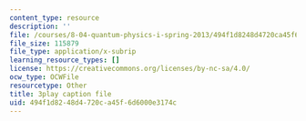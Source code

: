 ```yaml
---
content_type: resource
description: ''
file: /courses/8-04-quantum-physics-i-spring-2013/494f1d8248d4720ca45f6d6000e3174c_VSqpYPgxcps.srt
file_size: 115879
file_type: application/x-subrip
learning_resource_types: []
license: https://creativecommons.org/licenses/by-nc-sa/4.0/
ocw_type: OCWFile
resourcetype: Other
title: 3play caption file
uid: 494f1d82-48d4-720c-a45f-6d6000e3174c
---
```

